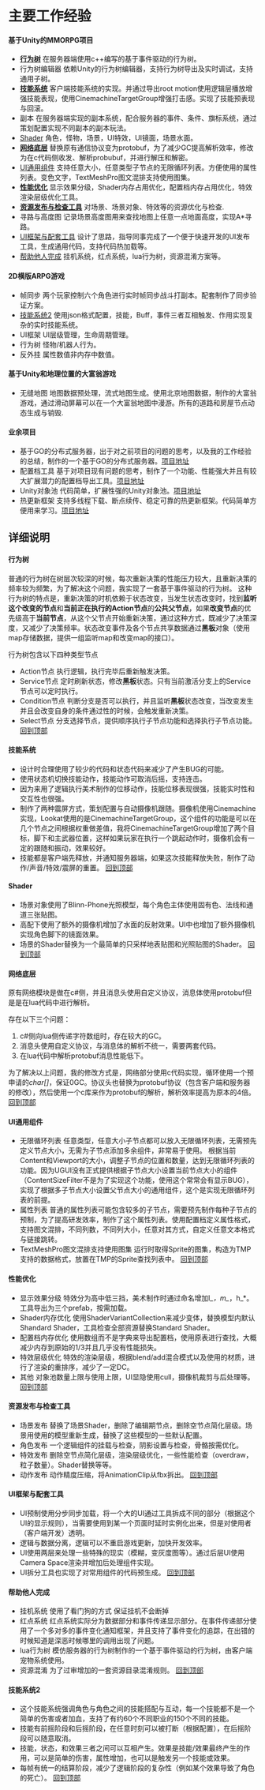 # 主要工作经验
#### 基于Unity的MMORPG项目
- [**行为树**](#行为树) 在服务器端使用c++编写的基于事件驱动的行为树。
- 行为树编辑器 依赖Unity的行为树编辑器，支持行为树导出及实时调试，支持通用子树。
- [**技能系统**](#技能系统) 客户端技能系统的实现。并通过导出root motion使用逻辑层播放增强技能表现，使用CinemachineTargetGroup增强打击感。实现了技能预表现与回滚。
- 副本 在服务器端实现的副本系统，配合服务器的事件、条件、旗标系统，通过策划配置实现不同副本的副本玩法。
- [Shader](#Shader) 角色，怪物，场景，UI特效，UI镜面，场景水面。
- [**网络底层**](#网络底层) 替换原有通信协议变为protobuf，为了减少GC提高解析效率，修改为在c代码侧收发、解析probubuf，并进行解压和解密。
- [UI通用组件](#UI通用组件) 支持任意大小，任意类型子节点的无限循环列表。方便使用的属性列表。变色文字，TextMeshPro图文混排支持使用图集。
- [**性能优化**](#性能优化) 显示效果分级，Shader内存占用优化，配置档内存占用优化，特效渲染层级优化工具。
- [**资源发布与检查工具**](#资源发布与检查工具) 对场景、场景对象、特效等的资源优化与检查.
- 寻路与高度图 记录场景高度图用来查找地图上任意一点地面高度，实现A*寻路。
- [UI框架与配套工具](#UI框架与配套工具) 设计了思路，指导同事完成了一个便于快速开发的UI发布工具，生成通用代码，支持代码热加载等。
- [帮助他人完成](#帮助他人完成) 挂机系统，红点系统，lua行为树，资源混淆方案等。
#### 2D横版ARPG游戏
- 帧同步 两个玩家控制六个角色进行实时帧同步战斗打副本。配套制作了同步验证方案。
- [技能系统2](#技能系统2) 使用json格式配置，技能，Buff，事件三者互相触发、作用实现复杂的实时技能系统。
- UI框架 UI层级管理，生命周期管理。
- 行为树 怪物/机器人行为。
- 反外挂 属性数值非内存中数值。
#### 基于Unity和地理位置的大富翁游戏
- 无缝地图 地图数据预处理，流式地图生成。使用北京地图数据，制作的大富翁游戏，通过滑动屏幕可以在一个大富翁地图中漫游。所有的道路和房屋节点动态生成与销毁.
#### 业余项目
- 基于GO的分布式服务器，出于对之前项目的问题的思考，以及我的工作经验的总结，制作的一个基于GO的分布式服务器。[项目地址](https://github.com/iNeverSleeeeep/INServer)
- 配置档工具 基于对项目现有问题的思考，制作了一个功能、性能强大并且有较大扩展潜力的配置档导出工具。[项目地址](https://github.com/iNeverSleeeeep/Game-Config-Tool)
- Unity对象池 代码简单，扩展性强的Unity对象池。[项目地址](https://github.com/iNeverSleeeeep/GameObjectPool)
- 热更新框架 支持多线程下载、断点续传、稳定可靠的热更新框架。代码简单方便用来学习。[项目地址](https://github.com/iNeverSleeeeep/UpdateResourceTool)

## 详细说明
#### 行为树 
普通的行为树在树层次较深的时候，每次重新决策的性能压力较大，且重新决策的频率较为频繁，为了解决这个问题，我实现了一套基于事件驱动的行为树。
这种行为树的特点是，重新决策的时机依赖于状态改变，当发生状态改变时，找到**监听这个改变的节点**和**当前正在执行的Action节点**的**公共父节点**，如果**改变节点**的优先级高于**当前节点**，从这个父节点开始重新决策，通过这种方式，既减少了决策深度，又减少了决策频率。状态改变事件及各个节点共享数据通过**黑板**对象（使用map存储数据，提供一组监听map和改变map的接口）。

行为树包含以下四种类型节点
- Action节点 执行逻辑，执行完毕后重新触发决策。
- Service节点 定时刷新状态，修改**黑板**状态。只有当前激活分支上的Service节点可以定时执行。
- Condition节点 判断分支是否可以执行，并且监听**黑板**状态改变，当改变发生并且会改变自身的条件通过性的时候，会触发重新决策。
- Select节点 分支选择节点，提供顺序执行子节点功能和选择执行子节点功能。
[回到顶部](#readme)
#### 技能系统
- 设计时合理使用了较少的代码和状态代码来减少了产生BUG的可能。
- 使用状态机切换技能动作，技能动作可取消后摇，支持连击。
- 因为来用了逻辑执行美术制作的位移动作，技能位移表现很强，技能实时性和交互性也很强。
- 制作了两种震屏方式，策划配置与自动摄像机跟随。摄像机使用Cinemachine实现，Lookat使用的是CinemachineTargetGroup，这个组件的功能是可以在几个节点之间根据权重做差值，我将CinemachineTargetGroup增加了两个目标，脚下和主武器位置，这样如果玩家在执行一个跳起动作时，摄像机会有一定的跟随和振动，效果较好。
- 技能都是客户端先释放，并通知服务器端，如果这次技能释放失败，制作了动作/声音/特效/震屏的重置。
[回到顶部](#readme)
#### Shader
- 场景对象使用了Blinn-Phone光照模型，每个角色主体使用固有色、法线和通道三张贴图。
- 高配下使用了额外的摄像机增加了水面的反射效果。UI中也增加了额外摄像机实现角色脚下的镜面效果。
- 场景的Shader替换为一个最简单的只采样地表贴图和光照贴图的Shader。
[回到顶部](#readme)
#### 网络底层
原有网络模块是做在c#侧，并且消息头使用自定义协议，消息体使用protobuf但是是在lua代码中进行解析。

存在以下三个问题：
1. c#侧向lua侧传递字符数组时，存在较大的GC。
2. 消息头使用自定义协议，与消息体的解析不统一，需要两套代码。
3. 在lua代码中解析protobuf消息性能低下。

为了解决以上问题，我的修改方式是，网络部分使用c代码实现，循环使用一个预申请的*char[]*，保证0GC。协议头也替换为protobuf协议（包含客户端和服务器的修改），然后使用一个c库来作为protobuf的解析，解析效率提高为原本的4倍。
[回到顶部](#readme)
#### UI通用组件
- 无限循环列表 任意类型，任意大小子节点都可以放入无限循环列表，无需预先定义节点大小，无需为子节点添加多余组件，非常易于使用。 根据当前Content和Viewport的大小，调整子节点的位置和数量，达到无限循环列表的功能。因为UGUI没有正式提供根据子节点大小设置当前节点大小的组件（ContentSizeFilter不是为了实现这个功能，使用这个常常会有显示BUG），实现了根据多子节点大小设置父节点大小的通用组件，这个是实现无限循环列表的前提。
- 属性列表 普通的属性列表可能包含较多的子节点，需要预先制作每种子节点的预制，为了提高研发效率，制作了这个属性列表。使用配置档定义属性格式，支持图文混排，不同列数，不同列大小，任意对其方式，自定义任意文本格式与链接跳转。
- TextMeshPro图文混排支持使用图集 运行时取得Sprite的图集，构造为TMP支持的数据格式，放置在TMP的Sprite查找列表中。
[回到顶部](#readme)
#### 性能优化
- 显示效果分级 特效分为高中低三挡，美术制作时通过命名增加l_*，m_*，h_*。工具导出为三个prefab，按需加载。
- Shader内存优化 使用ShaderVariantCollection来减少变体，替换模型内默认Shandard Shader，工具检查全部资源替换Standard Shader。
- 配置档内存优化 使用数组而不是字典来导出配置档，使用原表进行查找，大概减少内存到原始的1/3并且几乎没有性能损失。
- 特效层级优化 特效的渲染层级，根据blend/add混合模式以及使用的材质，进行了渲染的重排序，减少了一定DC。
- 其他 对象池数量上限与使用上限，UI显隐使用cull，摄像机裁剪与后处理等。
[回到顶部](#readme)
#### 资源发布与检查工具
- 场景发布 替换了场景Shader，删除了编辑期节点，删除空节点简化层级。场景用使用的模型重新生成，替换了这些模型的一些默认配置。
- 角色发布 一个逻辑组件的挂载与检查，阴影设置与检查，骨骼按需优化。
- 特效发布 删除空节点简化层级，渲染层级优化，一些性能检查（overdraw，粒子数量）。Shader替换等等。
- 动作发布 动作精度压缩，将AnimationClip从fbx拆出。
[回到顶部](#readme)
#### UI框架与配套工具
- UI预制使用分步同步加载，将一个大的UI通过工具拆成不同的部分（根据这个UI的显示规则），当需要使用到某一个页面时延时实例化出来，但是对使用者（客户端开发）透明。
- 逻辑与数据分离，逻辑可以不重启游戏更新，加快开发效率。
- UI使用两层来处理一些特殊的现实（模糊，变灰度图等）。通过后层UI使用Camera Space渲染并增加后处理组件实现。
- UI拆分工具也实现了对常用组件的代码预生成。
[回到顶部](#readme)
#### 帮助他人完成
- 挂机系统 使用了看门狗的方式 保证挂机不会断掉
- 红点系统 红点系统实际分为数据部分和事件传递显示部分。在事件传递部分使用了一个多对多的事件变化通知框架，并且支持了事件变化的追踪，在出错的时候知道是深恶时候哪里的调用出现了问题。
- lua行为树 模仿服务器的行为树制作的一个基于事件驱动的行为树，由客户端宠物系统使用。
- 资源混淆 为了过审增加的一套资源目录混淆规则。
[回到顶部](#readme)
#### 技能系统2
- 这个技能系统强调角色与角色之间的技能搭配与互动，每一个技能都不是一个简单的伤害或者加血，支持了有约60个不同职业的150个不同的技能。
- 技能有前摇阶段和后摇阶段，在任意时刻可以被打断（根据配置），在后摇阶段可以随意取消。
- 技能，状态，和效果三者之间可以互相产生。效果是技能/效果最终产生的作用，可以是简单的伤害，属性增加，也可以是触发另一个技能或效果。
- 每帧有统一的结算阶段，减少了逻辑阶段的复杂性（例如某个效果导致了角色的死亡）。
[回到顶部](#readme)
